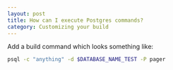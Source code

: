 ```yaml
---
layout: post
title: How can I execute Postgres commands?
category: Customizing your build
---
```


Add a build command which looks something like:

```bash
psql -c "anything" -d $DATABASE_NAME_TEST -P pager
```
